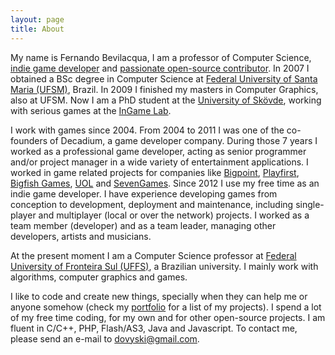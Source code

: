 ```yaml
---
layout: page
title: About
---
```


My name is Fernando Bevilacqua, I am a professor of Computer Science, [indie game developer](../games/) and [passionate open-source contributor](https://github.com/Dovyski). In 2007 I obtained a BSc degree in Computer Science at [Federal University of Santa Maria (UFSM)](http://www.ufsm.br), Brazil. In 2009 I finished my masters in Computer Graphics, also at UFSM. Now I am a PhD student at the [University of Skövde](http://his.se), working with serious games at the [InGame Lab](http://www.his.se/en/Research/informatics/Interaction-Lab/InGaMe-Lab/).

I work with games since 2004. From 2004 to 2011 I was one of the co-founders of Decadium, a game developer company. During those 7 years I worked as a professional game developer, acting as senior programmer and/or project manager in a wide variety of entertainment applications. I worked in game related projects for companies like [Bigpoint](http://bigpoint.com/), [Playfirst](http://playfirst.com/), [Bigfish Games](http://www.bigfishgames.com/), [UOL](http://uol.com.br) and [SevenGames](http://sevengamesnetwork.de/). Since 2012 I use my free time as an indie game developer. I have experience developing games from conception to development, deployment and maintenance, including single-player and multiplayer (local or over the network) projects. I worked as a team member (developer) and as a team leader, managing other developers, artists and musicians.

At the present moment I am a Computer Science professor at [Federal University of Fronteira Sul (UFFS)](http://www.uffs.edu.br), a Brazilian university. I mainly work with algorithms, computer graphics and games.

I like to code and create new things, specially when they can help me or anyone somehow (check my [portfolio](../portfolio/) for a list of my projects). I spend a lot of my free time coding, for my own and for other open-source projects. I am fluent in C/C++, PHP, Flash/AS3, Java and Javascript. To contact me, please send an e-mail to dovyski@gmail.com.
